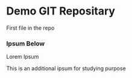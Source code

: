 # Demo GIT Repositary 
First file in the repo 


### Ipsum Below 
Lorem Ipsum 

This is an additional ipsum for studying purpose 


